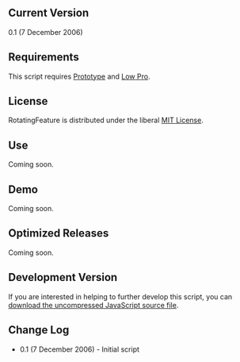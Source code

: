 ## Current Version ##

0.1 (7 December 2006)

## Requirements ##

This script requires [Prototype](http://prototypejs.org) and [Low Pro](http://www.danwebb.net/2006/9/3/low-pro-unobtrusive-scripting-for-prototype).

## License ##

RotatingFeature is distributed under the liberal [MIT License](http://easy-designs.net/code/RotatingFeature/working/LICENSE).

## Use ##

Coming soon.

## Demo ##

Coming soon.

## Optimized Releases ##

Coming soon.

## Development Version ##

If you are interested in helping to further develop this script, you can [download the uncompressed JavaScript source file](http://easy-designs.googlecode.com/svn/trunk/RotatingFeature/working/RotatingFeature.js).

## Change Log ##

  * 0.1 (7 December 2006) - Initial script